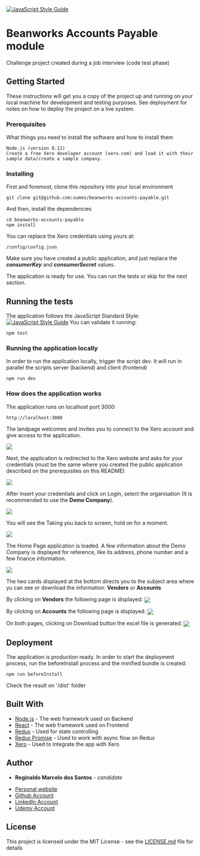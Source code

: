 [![JavaScript Style Guide](https://img.shields.io/badge/code_style-standard-brightgreen.svg)](https://standardjs.com)

# Beanworks Accounts Payable module

Challenge project created during a job interview (code test phase)

## Getting Started

These instructions will get you a copy of the project up and running on your local machine for development and testing purposes. See deployment for notes on how to deploy the project on a live system.

### Prerequisites

What things you need to install the software and how to install them

```
Node.js (version 8.11)
Create a free Xero developer account (xero.com) and load it with their sample data/create a sample company. 
```

### Installing

First and foremost, clone this repository into your local environment

```
git clone git@github.com:xumes/beanworks-accounts-payable.git
```

And then, install the dependencies

```
cd beanworks-accounts-payable
npm install
```

You can replace the Xero credentials using yours at:
```
/config/config.json
```
Make sure you have created a public application, and just replace the ___consumerKey___ and ___consumerSecret___ values.

The application is ready for use. You can run the tests or skip for the next section.

## Running the tests

The application follows the JavaScript Standard Style: [![JavaScript Style Guide](https://cdn.rawgit.com/standard/standard/master/badge.svg)](https://github.com/standard/standard)
You can validate it running:

```
npm test
```

### Running the application locally

In order to run the application locally, trigger the script dev. It will run in parallel the scripts server (backend) and client (frontend)

```
npm run dev
```

### How does the application works

The application runs on localhost port 3000:
```
http://localhost:3000
```
The landpage welcomes and invites you to connect to the Xero account and give access to the application.

<img align="center" src="/readme/readme-welcome.png">

Next, the application is redirected to the Xero website and asks for your credentials (must be the same where you created the public application described on the prerequisites on this README)

<img align="center" src="/readme/readme-welcome-xero.png">

After insert your credentials and click on Login, select the organisation (It is recommended to use the __Demo Company__).

<img align="center" src="/readme/readme-organisation.png">

You will see the Taking you back to <application name> screen, hold on for a moment.

<img align="center" src="/readme/readme-taking-back.png">

The Home Page application is loaded. A few information about the Demo Company is displayed for reference, like its address, phone number and a few finance information.

<img align="center" src="/readme/readme-home-page.png">

The two cards displayed at the bottom directs you to the subject area where yu can see or download the information: __Vendors__ or __Accounts__

By clicking on __Vendors__ the following page is displayed:
<img align="center" src="/readme/readme-vendors.png">

By clicking on __Accounts__ the following page is displayed:
<img align="center" src="/readme/readme-accounts.png">

On both pages, clicking on Download button the excel file is generated:
<img align="center" src="/readme/readme-account-excel.png">

## Deployment

The application is production ready. In order to start the deployment process, run the beforeInstall process and the minified bundle is created:

```
npm run beforeInstall
```
Check the result on '/dist' folder

## Built With

* [Node.js](https://nodejs.org/) - The web framework used on Backend
* [React](https://reactjs.org/) - The web framework used on Frontend
* [Redux](https://redux.js.org/) - Used for state controlling
* [Redux Promise](https://www.npmjs.com/package/redux-promise/) - Used to work with async flow on Redux
* [Xero](https://developer.xero.com/) - Used to integrate the app with Xero


## Author

* **Reginaldo Marcelo dos Santos** - *candidate* 
 - [Personal website](https://reginaldosantos.com.br)
 - [Github Account](https://github.com/xumes)
 - [LinkedIn Account](https://www.linkedin.com/in/reginaldosantos/)
 - [Udemy Account](https://www.udemy.com/user/reginaldo-marcelo-dos-santos-2/)

## License

This project is licensed under the MIT License - see the [LICENSE.md](LICENSE.md) file for details


